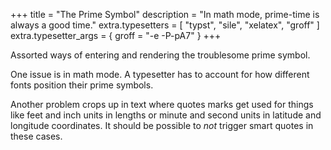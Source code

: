 +++
title = "The Prime Symbol"
description = "In math mode, prime-time is always a good time."
extra.typesetters = [ "typst", "sile", "xelatex", "groff" ]
extra.typesetter_args = { groff = "-e -P-pA7" }
+++

Assorted ways of entering and rendering the troublesome prime symbol.

One issue is in math mode.
A typesetter has to account for how different fonts position their prime symbols.

Another problem crops up in text where quotes marks get used for things like feet and inch units in lengths or minute and second units in latitude and longitude coordinates.
It should be possible to *not* trigger smart quotes in these cases.
